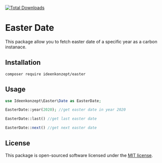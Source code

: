 [![Total Downloads](https://poser.pugx.org/ideenkonzept/easter/downloads)](https://packagist.org/packages/ideenkonzept/easter)

# Easter Date    
This package allow you to fetch easter date of a specific year as a carbon instanace.


## Installation

```
composer require ideenkonzept/easter
```

## Usage

```php
use Ideenkonzept\Easter\Date as EasterDate;

EasterDate::year(2020); //get easter date in year 2020

EasterDate::last() //get last easter date

EasterDate::next() //get next easter date
```

## License

This package is open-sourced software licensed under the [MIT license](https://opensource.org/licenses/MIT).
